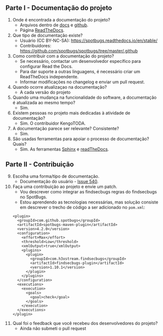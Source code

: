 ## Parte I - Documentação do projeto

1. Onde é encontrada a documentação do projeto?
   - Arquivos dentro de [docs](https://github.com/spotbugs/spotbugs/tree/master/docs) e [github](https://github.com/spotbugs/spotbugs/tree/master/.github).
   - Página [ReadTheDocs](https://spotbugs.readthedocs.io/en/stable/).
2. Que tipo de documentação existe?
   - Usuário (CC BY-NC-SA): https://spotbugs.readthedocs.io/en/stable/
   - Contribuidores: https://github.com/spotbugs/spotbugs/tree/master/.github
3. Como contribuir com a documentação do projeto?
   - Se necessário, contactar um desenvolvedor específico para configurar Read the Docs.
   - Para dar suporte a outras linguagens, é necessário criar um ReadTheDocs independente. 
   - Informar modificações no changelog e enviar um pull request. 
4. Quando ocorre atualizaçao na documentação?    
   - A cada versão do projeto
5. Quando uma mudança na funcionalidade do software, a documentação é atualizada ao mesmo tempo? 
   - Sim.
6. Existem pessoas no projeto mais dedicadas à atividade de documentação? 
   - Sim. O contribuidor KengoTODA.
7. A documentação parece ser relevante? Consistente? 
   - Sim.
8. São usadas ferramentas para apoiar o processo de documentação? Quais? 
   - Sim. As ferramentas [Sphinx](https://www.sphinx-doc.org/en/master/) e [readTheDocs](https://readthedocs.org/).

## Parte II - Contribuição 

9. Escolha uma forma/tipo de documentação.
   - Documentação do usuário - [Issue 540](https://github.com/spotbugs/spotbugs/issues/540).
10. Faça uma contribuição ao projeto e envie um patch.
    - Vou descrever como integrar as findsecbugs regras do findsecbugs no SpotBugs.
    - Estou aprendendo as tecnologias necessárias, mas solução consiste em descrever o trecho de código a ser adicionado no `pom.xml`:
    ```
    <plugin>
      <groupId>com.github.spotbugs</groupId>
      <artifactId>spotbugs-maven-plugin</artifactId>
      <version>4.2.0</version>
      <configuration>
        <effort>Max</effort>
        <threshold>Low</threshold>
        <xmlOutput>true</xmlOutput>
        <plugins>
          <plugin>
            <groupId>com.h3xstream.findsecbugs</groupId>
            <artifactId>findsecbugs-plugin</artifactId>
            <version>1.10.1</version>
          </plugin>
        </plugins>
      </configuration>
      <executions>
        <execution>
          <goals>
            <goal>check</goal>
          </goals>
        </execution>
      </executions>
    </plugin>
    ```
11. Qual foi o feedback que você recebeu dos desenvolvedores do projeto?
    - Ainda não submeti o pull request